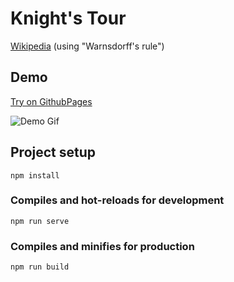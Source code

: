 # Knight's Tour

[Wikipedia](https://en.wikipedia.org/wiki/Knight%27s_tour) (using "Warnsdorff's rule")

## Demo

[Try on GithubPages](https://phpshko.github.io/knights_tour/)

![Demo Gif](http://g.recordit.co/meQyIQetb8.gif)

## Project setup
```
npm install
```

### Compiles and hot-reloads for development
```
npm run serve
```

### Compiles and minifies for production
```
npm run build
```
